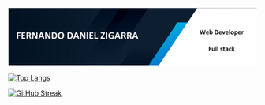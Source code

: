 ![Fernando GitHub Banner](./assets/banner.png)



[![Top Langs](https://github-readme-stats.vercel.app/api/top-langs/?FernandoDanielZigarra=anuraghazra&hide=javascript,html)](https://github.com/anuraghazra/github-readme-stats)

[![GitHub Streak](http://github-readme-streak-stats.herokuapp.com?user=FernandoDanielZigarra&theme=vue-dark)](https://git.io/streak-stats)